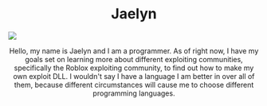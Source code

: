 <h1 align="center">Jaelyn</h1>
<img src="https://i.imgur.com/jqVOfL7.jpeg"></img>
<p align="center">
    Hello, my name is Jaelyn and I am a programmer. As of right now, I have my goals set on learning more about different exploiting communities, specifically the Roblox exploiting community, to find out how to make my own exploit DLL. I wouldn't say I have a language I am better in over all of them, because different circumstances will cause me to choose different programming languages.
</p>
